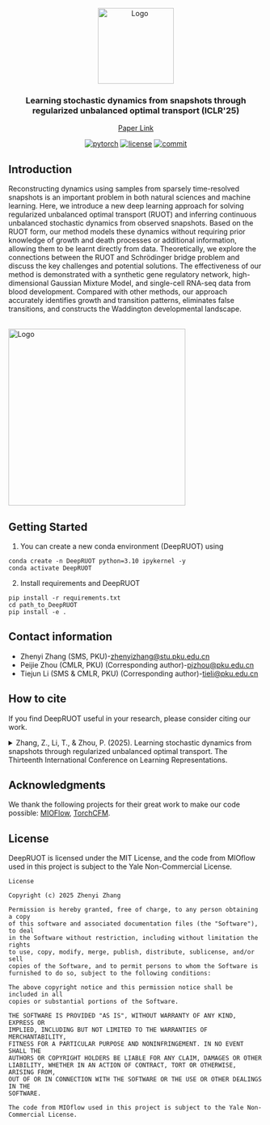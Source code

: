 
<!-- PROJECT LOGO -->
<br />
<div align="center">
  <a href="https://github.com/zhenyiizhang/DeepRUOT/">
    <img src="figures/logo.svg" alt="Logo" height="150">
  </a>


<h3 align="center">Learning stochastic dynamics from snapshots through regularized unbalanced optimal transport (ICLR'25)</h3>

[Paper Link](https://openreview.net/forum?id=gQlxd3Mtru)

[![pytorch](https://img.shields.io/badge/PyTorch_2.0+-ee4c2c?logo=pytorch&logoColor=white)](https://pytorch.org/get-started/locally/)
[![license](https://img.shields.io/badge/License-License-green.svg?labelColor=gray)](https://github.com/zhenyiizhang/DeepRUOT/blob/main/LICENSE)
[![commit](https://img.shields.io/github/last-commit/zhenyiizhang/DeepRUOT?color=blue)](https://github.com/zhenyiizhang/DeepRUOT/)

</div>

## Introduction
Reconstructing dynamics using samples from sparsely time-resolved snapshots is an important problem in both natural sciences and machine learning. Here, we introduce a new deep learning approach for solving regularized unbalanced optimal transport (RUOT) and inferring continuous unbalanced stochastic dynamics from observed snapshots. Based on the RUOT form, our method models these dynamics without requiring prior knowledge of growth and death processes or additional information, allowing them to be learnt directly from data. Theoretically, we explore the connections between the RUOT and Schrödinger bridge problem and discuss the key challenges and potential solutions. The effectiveness of our method is demonstrated with a synthetic gene regulatory network, high-dimensional Gaussian Mixture Model, and single-cell RNA-seq data from blood development. Compared with other methods, our approach accurately identifies growth and transition patterns, eliminates false transitions, and constructs the Waddington developmental landscape.

<br />
<div align="left">
  <a href="https://github.com/zhenyiizhang/DeepRUOT/">
    <img src="figures/overview.svg" alt="Logo" height="350">
  </a>

</div>

## Getting Started

1. You can create a new conda environment (DeepRUOT) using

```vim
conda create -n DeepRUOT python=3.10 ipykernel -y
conda activate DeepRUOT
```

2. Install requirements and DeepRUOT
```vim
pip install -r requirements.txt
cd path_to_DeepRUOT
pip install -e .
```



## Contact information

- Zhenyi Zhang (SMS, PKU)-[zhenyizhang@stu.pku.edu.cn](mailto:zhenyizhang@stu.pku.edu.cn)
- Peijie Zhou (CMLR, PKU) (Corresponding author)-[pjzhou@pku.edu.cn](mailto:pjzhou@pku.edu.cn)
- Tiejun Li (SMS & CMLR, PKU) (Corresponding author)-[tieli@pku.edu.cn](mailto:tieli@pku.edu.cn)

## How to cite

If you find DeepRUOT useful in your research, please consider citing our work.

<details>
<summary>
Zhang, Z., Li, T., & Zhou, P. (2025). Learning stochastic dynamics from snapshots through regularized unbalanced optimal transport. The Thirteenth International Conference on Learning Representations.
</summary>

```bibtex
@inproceedings{
zhang2025learning,
title={Learning stochastic dynamics from snapshots through regularized unbalanced optimal transport},
author={Zhenyi Zhang and Tiejun Li and Peijie Zhou},
booktitle={The Thirteenth International Conference on Learning Representations},
year={2025},
url={https://openreview.net/forum?id=gQlxd3Mtru}
}
```
</details>

## Acknowledgments

We thank the following projects for their great work to make our code possible: [MIOFlow](https://github.com/KrishnaswamyLab/MIOFlow/tree/main), [TorchCFM](https://github.com/atong01/conditional-flow-matching).

## License
DeepRUOT is licensed under the MIT License, and the code from MIOflow used in this project is subject to the Yale Non-Commercial License.

```
License

Copyright (c) 2025 Zhenyi Zhang

Permission is hereby granted, free of charge, to any person obtaining a copy
of this software and associated documentation files (the "Software"), to deal
in the Software without restriction, including without limitation the rights
to use, copy, modify, merge, publish, distribute, sublicense, and/or sell
copies of the Software, and to permit persons to whom the Software is
furnished to do so, subject to the following conditions:

The above copyright notice and this permission notice shall be included in all
copies or substantial portions of the Software.

THE SOFTWARE IS PROVIDED "AS IS", WITHOUT WARRANTY OF ANY KIND, EXPRESS OR
IMPLIED, INCLUDING BUT NOT LIMITED TO THE WARRANTIES OF MERCHANTABILITY,
FITNESS FOR A PARTICULAR PURPOSE AND NONINFRINGEMENT. IN NO EVENT SHALL THE
AUTHORS OR COPYRIGHT HOLDERS BE LIABLE FOR ANY CLAIM, DAMAGES OR OTHER
LIABILITY, WHETHER IN AN ACTION OF CONTRACT, TORT OR OTHERWISE, ARISING FROM,
OUT OF OR IN CONNECTION WITH THE SOFTWARE OR THE USE OR OTHER DEALINGS IN THE
SOFTWARE.

The code from MIOflow used in this project is subject to the Yale Non-Commercial License.

```